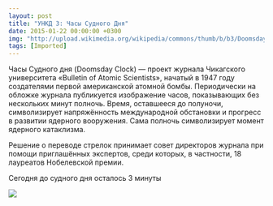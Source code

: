```yaml
---
layout: post
title: "УНКД 3: Часы Судного Дня"
date: 2015-01-22 00:00:00 +0300
img: "http://upload.wikimedia.org/wikipedia/commons/thumb/b/b3/Doomsday_Clock_graph_ru.svg/600px-Doomsday_Clock_graph_ru.svg.png"
tags: [Imported]
---
```


Часы Судного дня (Doomsday Clock) — проект журнала Чикагского университета «Bulletin of Atomic Scientists», начатый в 1947 году создателями первой американской атомной бомбы. Периодически на обложке журнала публикуется изображение часов, показывающих без нескольких минут полночь. Время, оставшееся до полуночи, символизирует напряжённость международной обстановки и прогресс в развитии ядерного вооружения. Сама полночь символизирует момент ядерного катаклизма.

Решение о переводе стрелок принимает совет директоров журнала при помощи приглашённых экспертов, среди которых, в частности, 18 лауреатов Нобелевской премии.

Сегодня до судного дня осталось 3 минуты 

![](600px-Doomsday_Clock_graph_ru.svg.png)